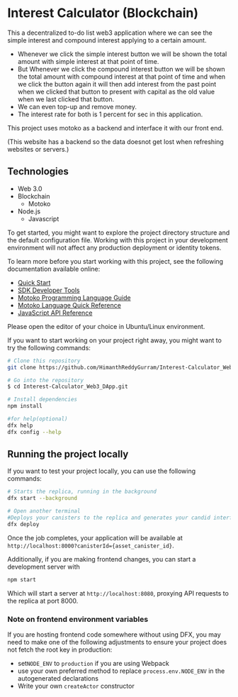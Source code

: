 # Interest Calculator (Blockchain)

This a decentralized to-do list web3 application where we can see the simple interest and compound interest applying to a certain amount.
* Whenever we click the simple interest button we will be shown the total amount with simple interest at that point of time.
* But Whenever we click the compound interest button we will be shown the total amount with compound interest at that point of time and when we click the button again it will then add interest from the past point when we clicked that button to present with capital as the old value when we last clicked that button.
* We can even top-up and remove money.
* The interest rate for both is 1 percent for sec in this application.

This project uses motoko as a backend and interface it with our front end. 

(This website has a backend so the data doesnot get lost when refreshing websites or servers.)

## Technologies
* Web 3.0
* Blockchain
  - Motoko
* Node.js
  - Javascript


To get started, you might want to explore the project directory structure and the default configuration file. Working with this project in your development environment will not affect any production deployment or identity tokens.

To learn more before you start working with this project, see the following documentation available online:

- [Quick Start](https://sdk.dfinity.org/docs/quickstart/quickstart-intro.html)
- [SDK Developer Tools](https://sdk.dfinity.org/docs/developers-guide/sdk-guide.html)
- [Motoko Programming Language Guide](https://sdk.dfinity.org/docs/language-guide/motoko.html)
- [Motoko Language Quick Reference](https://sdk.dfinity.org/docs/language-guide/language-manual.html)
- [JavaScript API Reference](https://erxue-5aaaa-aaaab-qaagq-cai.raw.ic0.app)

Please open the editor of your choice in Ubuntu/Linux environment.

If you want to start working on your project right away, you might want to try the following commands:

```bash
# Clone this repository
git clone https://github.com/HimanthReddyGurram/Interest-Calculator_Web3_DApp.git

# Go into the repository
$ cd Interest-Calculator_Web3_DApp.git

# Install dependencies
npm install

#for help(optional)
dfx help
dfx config --help
```

## Running the project locally

If you want to test your project locally, you can use the following commands:

```bash
# Starts the replica, running in the background
dfx start --background

# Open another terminal
#Deploys your canisters to the replica and generates your candid interface
dfx deploy
```

Once the job completes, your application will be available at `http://localhost:8000?canisterId={asset_canister_id}`.

Additionally, if you are making frontend changes, you can start a development server with

```bash
npm start
```

Which will start a server at `http://localhost:8080`, proxying API requests to the replica at port 8000.

### Note on frontend environment variables

If you are hosting frontend code somewhere without using DFX, you may need to make one of the following adjustments to ensure your project does not fetch the root key in production:

- set`NODE_ENV` to `production` if you are using Webpack
- use your own preferred method to replace `process.env.NODE_ENV` in the autogenerated declarations
- Write your own `createActor` constructor
